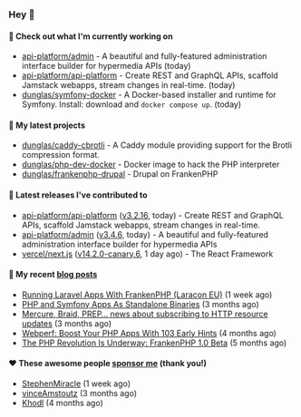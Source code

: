 ### Hey 👋

#### 👷 Check out what I'm currently working on

- [api-platform/admin](https://github.com/api-platform/admin) - A beautiful and fully-featured administration interface builder for hypermedia APIs (today)
- [api-platform/api-platform](https://github.com/api-platform/api-platform) - Create REST and GraphQL APIs, scaffold Jamstack webapps, stream changes in real-time. (today)
- [dunglas/symfony-docker](https://github.com/dunglas/symfony-docker) - A Docker-based installer and runtime for Symfony. Install: download and `docker compose up`. (today)

#### 🌱 My latest projects

- [dunglas/caddy-cbrotli](https://github.com/dunglas/caddy-cbrotli) - A Caddy module providing support for the Brotli compression format.
- [dunglas/php-dev-docker](https://github.com/dunglas/php-dev-docker) - Docker image to hack the PHP interpreter
- [dunglas/frankenphp-drupal](https://github.com/dunglas/frankenphp-drupal) - Drupal on FrankenPHP

#### 🔭 Latest releases I've contributed to

- [api-platform/api-platform](https://github.com/api-platform/api-platform) ([v3.2.16](https://github.com/api-platform/api-platform/releases/tag/v3.2.16), today) - Create REST and GraphQL APIs, scaffold Jamstack webapps, stream changes in real-time.
- [api-platform/admin](https://github.com/api-platform/admin) ([v3.4.6](https://github.com/api-platform/admin/releases/tag/v3.4.6), today) - A beautiful and fully-featured administration interface builder for hypermedia APIs
- [vercel/next.js](https://github.com/vercel/next.js) ([v14.2.0-canary.6](https://github.com/vercel/next.js/releases/tag/v14.2.0-canary.6), 1 day ago) - The React Framework

#### 📜 My recent [blog posts](https://dunglas.fr)

- [Running Laravel Apps With FrankenPHP (Laracon EU)](https://dunglas.dev/2024/02/running-laravel-apps-with-frankenphp-laracon-eu/) (1 week ago)
- [PHP and Symfony Apps As Standalone Binaries](https://dunglas.dev/2023/12/php-and-symfony-apps-as-standalone-binaries/) (3 months ago)
- [Mercure, Braid, PREP… news about subscribing to HTTP resource updates](https://dunglas.dev/2023/11/mercure-braid-prep-news-about-subscribing-to-http-resource-updates/) (3 months ago)
- [Webperf: Boost Your PHP Apps With 103 Early Hints](https://dunglas.dev/2023/10/webperf-boost-your-php-apps-with-103-early-hints/) (4 months ago)
- [The PHP Revolution Is Underway: FrankenPHP 1.0 Beta](https://dunglas.dev/2023/09/the-php-revolution-is-underway-frankenphp-1-0-beta/) (5 months ago)

#### ❤️ These awesome people [sponsor me](https://github.com/sponsors/dunglas) (thank you!)

- [StephenMiracle](https://github.com/StephenMiracle) (1 week ago)
- [vinceAmstoutz](https://github.com/vinceAmstoutz) (3 months ago)
- [Khodl](https://github.com/Khodl) (4 months ago)
